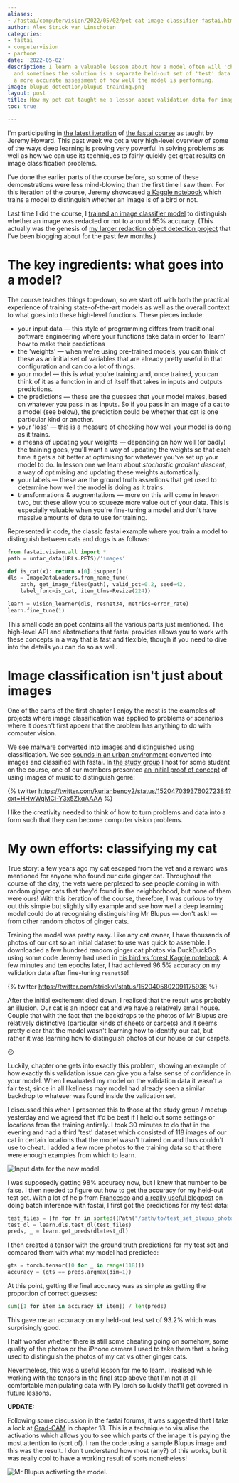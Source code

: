 ```yaml
---
aliases:
- /fastai/computervision/2022/05/02/pet-cat-image-classifier-fastai.html
author: Alex Strick van Linschoten
categories:
- fastai
- computervision
- partone
date: '2022-05-02'
description: I learn a valuable lesson about how a model often will 'cheat' when training
  and sometimes the solution is a separate held-out set of 'test' data which can give
  a more accurate assessment of how well the model is performing.
image: blupus_detection/blupus-training.png
layout: post
title: How my pet cat taught me a lesson about validation data for image classification
toc: true

---
```


I'm participating in [the latest iteration](https://itee.uq.edu.au/event/2022/practical-deep-learning-coders-uq-fastai) of [the fastai course](https://www.fast.ai) as taught by Jeremy Howard. This past week we got a very high-level overview of some of the ways deep learning is proving very powerful in solving problems as well as how we can use its techniques to fairly quickly get great results on image classification problems.

I've done the earlier parts of the course before, so some of these demonstrations were less mind-blowing than the first time I saw them. For this iteration of the course, Jeremy showcased [a Kaggle notebook](https://www.kaggle.com/code/jhoward/is-it-a-bird-creating-a-model-from-your-own-data) which trains a model to distinguish whether an image is of a bird or not.

Last time I did the course, I [trained an image classifier model](https://mlops.systems/fastai/redactionmodel/computervision/datalabelling/2021/09/06/redaction-classification-chapter-2.html#fn:3) to distinguish whether an image was redacted or not to around 95% accuracy. (This actually was the genesis of [my larger redaction object detection project](https://mlops.systems/#category=redactionmodel) that I've been blogging about for the past few months.)

# The key ingredients: what goes into a model?

The course teaches things top-down, so we start off with both the practical experience of training state-of-the-art models as well as the overall context to what goes into these high-level functions. These pieces include:

- your input data — this style of programming differs from traditional software engineering where your functions take data in order to 'learn' how to make their predictions
- the 'weights' — when we're using pre-trained models, you can think of these as an initial set of variables that are already pretty useful in that configuration and can do a lot of things.
- your model — this is what you're training and, once trained, you can think of it as a function in and of itself that takes in inputs and outputs predictions.
- the predictions — these are the guesses that your model makes, based on whatever you pass in as inputs. So if you pass in an image of a cat to a model (see below), the prediction could be whether that cat is one particular kind or another.
- your 'loss' — this is a measure of checking how well your model is doing as it trains.
- a means of updating your weights — depending on how well (or badly) the training goes, you'll want a way of updating the weights so that each time it gets a bit better at optimising for whatever you've set up your model to do. In lesson one we learn about *stochastic gradient descent*, a way of optimising and updating these weights automatically.
- your labels — these are the ground truth assertions that get used to determine how well the model is doing as it trains.
- transformations & augmentations — more on this will come in lesson two, but these allow you to squeeze more value out of your data. This is especially valuable when you're fine-tuning a model and don't have massive amounts of data to use for training.

Represented in code, the classic fastai example where you train a model to distinguish between cats and dogs is as follows:

```python
from fastai.vision.all import *
path = untar_data(URLs.PETS)/'images'

def is_cat(x): return x[0].isupper()
dls = ImageDataLoaders.from_name_func(
    path, get_image_files(path), valid_pct=0.2, seed=42,
    label_func=is_cat, item_tfms=Resize(224))

learn = vision_learner(dls, resnet34, metrics=error_rate)
learn.fine_tune(1)
```

This small code snippet contains all the various parts just mentioned. The high-level API and abstractions that fastai provides allows you to work with these concepts in a way that is fast and flexible, though if you need to dive into the details you can do so as well.

# Image classification isn't just about images

One of the parts of the first chapter I enjoy the most is the examples of projects where image classification was applied to problems or scenarios where it doesn't first appear that the problem has anything to do with computer vision.

We see [malware converted into images](https://ieeexplore.ieee.org/abstract/document/8328749) and distinguished using classification. We see [sounds in an urban environment](https://medium.com/@etown/great-results-on-audio-classification-with-fastai-library-ccaf906c5f52) converted into images and classified with fastai. In [the study group](https://www.meetup.com/delft-fast-ai-study-group/) I host for some student on the course, one of our members presented [an initial proof of concept](https://kurianbenoy.com/ml-blog/fastai/fastbook/2022/05/01/AudioCNNDemo.html) of using images of music to distinguish genre:

{% twitter https://twitter.com/kurianbenoy2/status/1520470393760272384?cxt=HHwWgMCi-Y3x5ZkqAAAA %}

I like the creativity needed to think of how to turn problems and data into a form such that they can become computer vision problems.

# My own efforts: classifying my cat

True story: a few years ago my cat escaped from the vet and a reward was mentioned for anyone who found our cute ginger cat.  Throughout the course of the day, the vets were perplexed to see people coming in with random ginger cats that they'd found in the neighborhood, but none of them were ours! With this iteration of the course, therefore, I was curious to try out this simple but slightly silly example and see how well a deep learning model could do at recognising distinguishing Mr Blupus — don't ask! — from other random photos of ginger cats.

Training the model was pretty easy. Like any cat owner, I have thousands of photos of our cat so an initial dataset to use was quick to assemble. I downloaded a few hundred random ginger cat photos via DuckDuckGo using some code Jeremy had used in [his bird vs forest Kaggle notebook](https://www.kaggle.com/code/jhoward/is-it-a-bird-creating-a-model-from-your-own-data). A few minutes and ten epochs later, I had achieved 96.5% accuracy on my validation data after fine-tuning `resnet50`!

{% twitter https://twitter.com/strickvl/status/1520405802091175936 %}

After the initial excitement died down, I realised that the result was probably an illusion. Our cat is an indoor cat and we have a relatively small house. Couple that with the fact that the backdrops to the photos of Mr Blupus are relatively distinctive (particular kinds of sheets or carpets) and it seems pretty clear that the model wasn't learning how to identify our cat, but rather it was learning how to distinguish photos of our house or our carpets.

☹️

Luckily, chapter one gets into exactly this problem, showing an example of how exactly this validation issue can give you a false sense of confidence in your model. When I evaluated my model on the validation data it wasn't a fair test, since in all likeliness may model had already seen a similar backdrop to whatever was found inside the validation set.

I discussed this when I presented this to those at the study group / meetup yesterday and we agreed that it'd be best if I held out some settings or locations from the training entirely. I took 30 minutes to do that in the evening and had a third 'test' dataset which consisted of 118 images of our cat in certain locations that the model wasn't trained on and thus couldn't use to cheat. I added a few more photos to the training data so that there were enough examples from which to learn.

![](blupus_detection/training-data.png "Input data for the new model.")

I was supposedly getting 98% accuracy now, but I knew that number to be false. I then needed to figure out how to get the accuracy for my held-out test set. With a lot of help from [Francesco](https://twitter.com/Fra_Pochetti) and [a really useful blogpost](https://benjaminwarner.dev/2021/10/01/inference-with-fastai#batch-prediction) on doing batch inference with fastai, I first got the predictions for my test data:

```python
test_files = [fn for fn in sorted((Path("/path/to/test_set_blupus_photos")).glob('**/*')) if fn.is_file()]
test_dl = learn.dls.test_dl(test_files)
preds, _ = learn.get_preds(dl=test_dl)
```

I then created a tensor with the ground truth predictions for my test set and compared them with what my model had predicted:

```python
gts = torch.tensor([0 for _ in range(118)])
accuracy = (gts == preds.argmax(dim=1))
```

At this point, getting the final accuracy was as simple as getting the proportion of correct guesses:

```python
sum([1 for item in accuracy if item]) / len(preds)
```

This gave me an accuracy on my held-out test set of 93.2% which was surprisingly good.

I half wonder whether there is still some cheating going on somehow, some quality of the photos or the iPhone camera I used to take them that is being used to distinguish the photos of my cat vs other ginger cats.

Nevertheless, this was a useful lesson for me to learn. I realised while working with the tensors in the final step above that I'm not at all comfortable manipulating data with PyTorch so luckily that'll get covered in future lessons.

**UPDATE:**

Following some discussion in the fastai forums, it was suggested that I take a look at [Grad-CAM](http://gradcam.cloudcv.org) in chapter 18. This is a technique to visualise the activations which allows you to see which parts of the image it is paying the most attention to (sort of). I ran the code using a sample Blupus image and this was the result. I don't understand how most (any?) of this works, but it was really cool to have a working result of sorts nonetheless!

![](blupus_detection/gradcam.png "Mr Blupus activating the model.")
